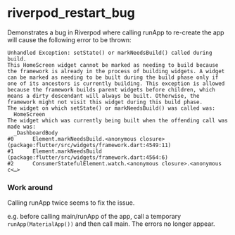 # riverpod_restart_bug

Demonstrates a bug in Riverpod where calling runApp to re-create the app will cause the following error to be thrown:

```
Unhandled Exception: setState() or markNeedsBuild() called during build.
This HomeScreen widget cannot be marked as needing to build because the framework is already in the process of building widgets. A widget can be marked as needing to be built during the build phase only if one of its ancestors is currently building. This exception is allowed because the framework builds parent widgets before children, which means a dirty descendant will always be built. Otherwise, the framework might not visit this widget during this build phase.
The widget on which setState() or markNeedsBuild() was called was:
  HomeScreen
The widget which was currently being built when the offending call was made was:
  _DashboardBody
#0      Element.markNeedsBuild.<anonymous closure> (package:flutter/src/widgets/framework.dart:4549:11)
#1      Element.markNeedsBuild (package:flutter/src/widgets/framework.dart:4564:6)
#2      ConsumerStatefulElement.watch.<anonymous closure>.<anonymous c<…>
```

### Work around

Calling runApp twice seems to fix the issue.

e.g. before calling main/runApp of the app, call a temporary `runApp(MaterialApp())` and then call main. The errors no
longer appear.